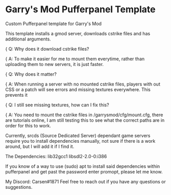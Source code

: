 # Garry's Mod Pufferpanel Template
Custom Pufferpanel template for Garry's Mod

This template installs a gmod server, downloads cstrike files and has additional arguments.

{ Q: Why does it download cstrike files?

{ A: To make it easier for me to mount them everytime, rather than uploading them to new servers, it is just faster.

{ Q: Why does it matter?

{ A: When running a server with no mounted cstrike files, players with out CSS or a patch will see errors and missing textures everywhere. This prevents it

{ Q: I still see missing textures, how can I fix this?

{ A: You need to mount the cstrike files in /garrysmod/cfg/mount.cfg, there are tutorials online, I am still testing this to see what the correct paths are in order for this to work.

Currently, srcds (Source Dedicated Server) dependant game servers require you to install dependencies manually, not sure if there is a work around, but I will add it if I find it.

The Dependencies:
  lib32gcc1
  libsdl2-2.0-0:i386

If you know of a way to use (sudo) apt to install said dependencies within pufferpanel and get past the password enter promopt, please let me know.

My Discord: Carsen#1871
Feel free to reach out if you have any questions or suggestions.
